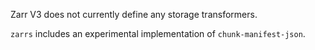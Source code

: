 Zarr V3 does not currently define any storage transformers.

`zarrs` includes an experimental implementation of `chunk-manifest-json`.

